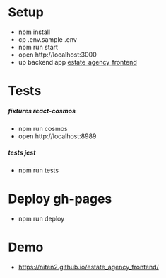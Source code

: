 # Setup

- npm install
- cp .env.sample .env
- npm run start
- open http://localhost:3000
- up backend app [estate_agency_frontend](https://github.com/niten2/estate_agency_frontend)

# Tests

##### fixtures react-cosmos
  - npm run cosmos
  - open http://localhost:8989

##### tests jest
  - npm run tests

# Deploy gh-pages
  - npm run deploy

# Demo
- https://niten2.github.io/estate_agency_frontend/
